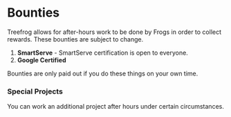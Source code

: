 # Bounties

Treefrog allows for after-hours work to be done by Frogs in order to collect rewards. These bounties are subject to change.

1. **SmartServe** - SmartServe certification is open to everyone.
2. **Google Certified**

Bounties are only paid out if you do these things on your own time.

### Special Projects

You can work an additional project after hours under certain circumstances.

